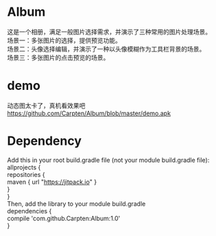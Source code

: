 # Album
这是一个相册，满足一般图片选择需求，并演示了三种常用的图片处理场景。
<br>场景一：多张图片的选择，提供预览功能。
<br>场景二：头像选择编辑，并演示了一种以头像模糊作为工具栏背景的场景。
<br>场景三：多张图片的点击预览的场景。

# demo
动态图太卡了，真机看效果吧 https://github.com/Carpten/Album/blob/master/demo.apk

# Dependency

Add this in your root build.gradle file (not your module build.gradle file):
<br>  allprojects {
<br>    repositories {
<br>      maven { url "https://jitpack.io" }
<br>    }
<br>  }
<br>Then, add the library to your module build.gradle
<br>dependencies {
<br>compile 'com.github.Carpten:Album:1.0'
<br>}
